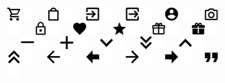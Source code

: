 ![cart](png/cart.png#gh-light-mode-only "cart")![cart](png/cart_white.png#gh-dark-mode-only "cart")&nbsp;&nbsp;&nbsp;&nbsp;&nbsp;&nbsp;&nbsp;
![cart2](png/cart2.png#gh-light-mode-only "cart2")![cart2](png/cart2_white.png#gh-dark-mode-only "cart2")&nbsp;&nbsp;&nbsp;&nbsp;&nbsp;&nbsp;&nbsp;
![login](png/login.png#gh-light-mode-only "login")![login](png/login_white.png#gh-dark-mode-only "login")&nbsp;&nbsp;&nbsp;&nbsp;&nbsp;&nbsp;&nbsp;
![logout](png/logout.png#gh-light-mode-only "logout")![logout](png/logout_white.png#gh-dark-mode-only "logout")&nbsp;&nbsp;&nbsp;&nbsp;&nbsp;&nbsp;&nbsp;
![user](png/user.png#gh-light-mode-only "user")![user](png/user_white.png#gh-dark-mode-only "user")&nbsp;&nbsp;&nbsp;&nbsp;&nbsp;&nbsp;&nbsp;
![camera](png/camera.png#gh-light-mode-only "camera")![camera](png/camera_white.png#gh-dark-mode-only "camera")&nbsp;&nbsp;&nbsp;&nbsp;&nbsp;&nbsp;&nbsp;
![lock](png/lock.png#gh-light-mode-only "lock")![lock](png/lock_white.png#gh-dark-mode-only "lock")&nbsp;&nbsp;&nbsp;&nbsp;&nbsp;&nbsp;&nbsp;
![heart](png/heart.png#gh-light-mode-only "heart")![heart](png/heart_white.png#gh-dark-mode-only "heart")&nbsp;&nbsp;&nbsp;&nbsp;&nbsp;&nbsp;&nbsp;
![star](png/star.png#gh-light-mode-only "star")![star](png/star_white.png#gh-dark-mode-only "star")&nbsp;&nbsp;&nbsp;&nbsp;&nbsp;&nbsp;&nbsp;
![gift](png/gift.png#gh-light-mode-only "gift")![gift](png/gift_white.png#gh-dark-mode-only "gift")&nbsp;&nbsp;&nbsp;&nbsp;&nbsp;&nbsp;&nbsp;
![gift2](png/gift2.png#gh-light-mode-only "gift2")![gift2](png/gift2_white.png#gh-dark-mode-only "gift2")&nbsp;&nbsp;&nbsp;&nbsp;&nbsp;&nbsp;&nbsp;
![minus](png/minus.png#gh-light-mode-only "minus")![minus](png/minus_white.png#gh-dark-mode-only "minus")&nbsp;&nbsp;&nbsp;&nbsp;&nbsp;&nbsp;&nbsp;
![plus](png/plus.png#gh-light-mode-only "plus")![plus](png/plus_white.png#gh-dark-mode-only "plus")&nbsp;&nbsp;&nbsp;&nbsp;&nbsp;&nbsp;&nbsp;
![angleDown](png/angleDown.png#gh-light-mode-only "angleDown")![angleDown](png/angleDown_white.png#gh-dark-mode-only "angleDown")&nbsp;&nbsp;&nbsp;&nbsp;&nbsp;&nbsp;&nbsp;
![angleDown2](png/angleDown2.png#gh-light-mode-only "angleDown2")![angleDown2](png/angleDown2_white.png#gh-dark-mode-only "angleDown2")&nbsp;&nbsp;&nbsp;&nbsp;&nbsp;&nbsp;&nbsp;
![angleUp](png/angleUp.png#gh-light-mode-only "angleUp")![angleUp](png/angleUp_white.png#gh-dark-mode-only "angleUp")&nbsp;&nbsp;&nbsp;&nbsp;&nbsp;&nbsp;&nbsp;
![angleUp2](png/angleUp2.png#gh-light-mode-only "angleUp2")![angleUp2](png/angleUp2_white.png#gh-dark-mode-only "angleUp2")&nbsp;&nbsp;&nbsp;&nbsp;&nbsp;&nbsp;&nbsp;
![arrowLeft](png/arrowLeft.png#gh-light-mode-only "arrowLeft")![arrowLeft](png/arrowLeft_white.png#gh-dark-mode-only "arrowLeft")&nbsp;&nbsp;&nbsp;&nbsp;&nbsp;&nbsp;&nbsp;
![arrowLeft2](png/arrowLeft2.png#gh-light-mode-only "arrowLeft2")![arrowLeft2](png/arrowLeft2_white.png#gh-dark-mode-only "arrowLeft2")&nbsp;&nbsp;&nbsp;&nbsp;&nbsp;&nbsp;&nbsp;
![arrowRight](png/arrowRight.png#gh-light-mode-only "arrowRight")![arrowRight](png/arrowRight_white.png#gh-dark-mode-only "arrowRight")&nbsp;&nbsp;&nbsp;&nbsp;&nbsp;&nbsp;&nbsp;
![arrowRight2](png/arrowRight2.png#gh-light-mode-only "arrowRight2")![arrowRight2](png/arrowRight2_white.png#gh-dark-mode-only "arrowRight2")&nbsp;&nbsp;&nbsp;&nbsp;&nbsp;&nbsp;&nbsp;
![quoteRight](png/quoteRight.png#gh-light-mode-only "quoteRight")![quoteRight](png/quoteRight_white.png#gh-dark-mode-only "quoteRight")
